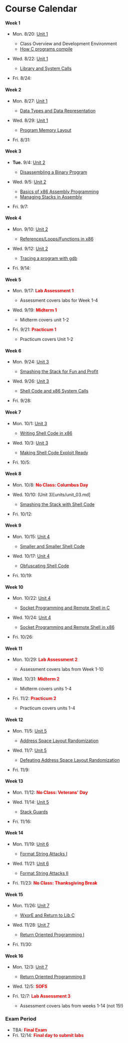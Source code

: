 # Course Calendar

#### Week 1

- Mon. 8/20: [Unit 1](units/unit_01.md)
  - Class Overview and Development Environment 
  - [How C programs compile](units/unit_01.md#hello-world)
  
- Wed. 8/22: [Unit 1](units/unit_01.md)
  - [Library and System Calls](units/unit_01.md#library-functions-vs-system-calls)

- Fri. 8/24: 

#### Week 2

- Mon. 8/27: [Unit 1](units/unit_01.md)
  - [Data Types and Data Representation](units/unit_01.md#numeric-data-types-and-sign-ness)
  
- Wed. 8/29: [Unit 1](units/unit_01.md)
  - [Program Memory Layout](units/unit_01.md#program-memory-layout)
  
- Fri. 8/31:


#### Week 3


- **Tue.** 9/4: [Unit 2](units/unit_02.md)
  - [Disassembling a Binary Program](units/unit_01.md#program-memory-layout)
  
- Wed. 9/5: [Unit 2](units/unit_02.md)
  - [Basics of x86 Assembly Programming](units/unit_01.md#program-memory-layout)
  - [Managing Stacks in Assembly](units/unit_02.md#stack-frame-management-and-assembly)
  
- Fri. 9/7:

#### Week 4


- Mon. 9/10: [Unit 2](units/unit_02.md)
  - [References/Loops/Functions in x86](units/unit_02.md#stack-frame-management-and-assembly)
  
- Wed. 9/12: [Unit 2](units/unit_02.md)
  - [Tracing a program with gdb](units/unit_02.md#stack-frame-management-and-assembly)
  
- Fri. 9/14:

#### Week 5

- Mon. 9/17: <font color="red">**Lab Assessment 1**</font>
  - Assessment covers labs for Week 1-4
  
- Wed. 9/19: <font color="red">**Midterm 1**</font>
  - Midterm covers unit 1-2
   
- Fri. 9/21: <font color="red">**Practicum 1** </font>
  - Practicum covers Unit 1-2

  
#### Week 6 

- Mon. 9/24: [Unit 3](units/unit_03.md)
  - [Smashing the Stack for Fun and Profit](units/unit_03.md#smashing-the-stack-for-fun-and-profit)

  
- Wed. 9/26: [Unit 3](units/unit_03.md)
  - [Shell Code and x86 System Calls](units/unit_03.md#shell-code-and-system-calls-in-x86)
   
- Fri. 9/28: 

#### Week 7

- Mon. 10/1: [Unit 3](units/unit_03.md)
   - [Writing Shell Code in x86](units/unit_03.md#shell-code-and-system-calls-in-x86)
- Wed. 10/3: [Unit 3](units/unit_03.md)
   - [Making Shell Code Exploit Ready](unit_03.md#making-shell-code-exploit-ready)
    
- Fri. 10/5:

#### Week 8

- Mon. 10/8: <font color="red">**No Class: Columbus Day** </font>

- Wed. 10/10: (Unit 3)[units/unit_03.md]
    - [Smashing the Stack with Shell Code](units/unit_03.md#stack-smashing-with-shell-code)

- Fri. 10/12:

#### Week 9

- Mon. 10/15: [Unit 4](units/unit_04.md)
  - [Smaller and Smaller Shell Code](units/unit_03.md#stack-smashing-with-shell-code)
  
- Wed. 10/17: [Unit 4](units/unit_04.md)
  - [Obfuscating Shell Code](units/unit_03.md#stack-smashing-with-shell-code)
  
- Fri. 10/19:

#### Week 10

- Mon. 10/22: [Unit 4](units/unit_04.md)
  - [Socket Programming and Remote Shell in C](units/unit_03.md#stack-smashing-with-shell-code)
   
- Wed. 10/24: [Unit 4](units/unit_04.md)
  - [Socket Programming and Remote Shell in x86](units/unit_03.md#stack-smashing-with-shell-code)
   
- Fri. 10/26:

#### Week 11

- Mon. 10/29: <font color="red">**Lab Assessment 2** </font>
  - Assessment covers labs from Week 1-10
  
- Wed. 10/31: <font color="red"> **Midterm 2** </font>
  - Midterm covers units 1-4
  
- Fri. 11/2: <font color="red"> **Practicum 2** </font>
  - Practicum covers units 1-4
  
#### Week 12

- Mon. 11/5: [Unit 5](units/unit_05.md)
  - [Address Space Layout Randomization](units/unit_03.md#stack-smashing-with-shell-code)

   
- Wed. 11/7: [Unit 5](units/unit_05.md)
  - [Defeating Address Space Layout Randomization](units/unit_03.md#stack-smashing-with-shell-code)
   
- Fri. 11/9:

#### Week 13

- Mon. 11/12: <font color="red">**No Class: Veterans' Day**</font>
- Wed. 11/14: [Unit 5](units/unit_05.md)
   - [Stack Guards](units/unit_05.md#stack-smashing-detected)

- Fri. 11/16: 

#### Week 14

- Mon. 11/19: [Unit 6](units/unit_06.md)
   - [Format String Attacks I](units/unit_05.md#stack-smashing-detected)
- Wed. 11/21: [Unit 6](units/unit_06.md)
   - [Format String Attacks II](units/unit_06.md#using-formats-in-an-exploit)
   
- Fri. 11/23: <font color="red">**No Class: Thanksgiving Break**</font>

#### Week 15

- Mon. 11/26: [Unit 7](units/unit_07.md)
   - [WxorE and Return to Lib C](units/unit_06.md#using-formats-in-an-exploit)
- Wed. 11/28: [Unit 7](units/unit_07.md)
   - [Return Oriented Programming I](units/unit_06.md#using-formats-in-an-exploit)
   
- Fri. 11/30:

#### Week 16

- Mon. 12/3: [Unit 7](units/unit_07.md)
   - [Return Oriented Programming II](units/unit_06.md#using-formats-in-an-exploit)
   
- Wed. 12/5: <font color="red"> **SOFS** </font>
   
- Fri. 12/7: <font color="red">**Lab Assessment 3**</font>
   - Assessment covers labs from weeks 1-14 (not 15!)

### Exam Period

- TBA: <font color="red">**Final Exam**</font>
- Fri. 12/14: <font color="red">**Final day to submit labs**</font>

